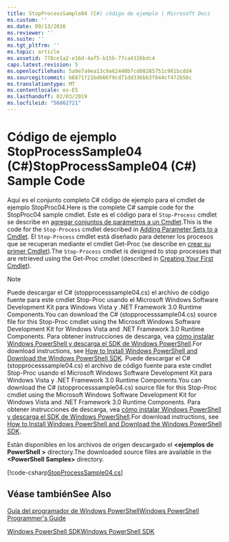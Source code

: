 ```yaml
---
title: StopProcessSample04 (C#) código de ejemplo | Microsoft Docs
ms.custom: ''
ms.date: 09/13/2016
ms.reviewer: ''
ms.suite: ''
ms.tgt_pltfrm: ''
ms.topic: article
ms.assetid: 778ce1a2-e16d-4af5-b15b-77ca4326bdc4
caps.latest.revision: 5
ms.openlocfilehash: 5a9e7a9ea13c9a62440b7cd80285751c901bcdd4
ms.sourcegitcommit: b6871f21bd666f9cd71dd336bb3f844cf472b56c
ms.translationtype: MT
ms.contentlocale: es-ES
ms.lasthandoff: 02/03/2019
ms.locfileid: "56862721"
---
```

# <a name="stopprocesssample04-c-sample-code"></a><span data-ttu-id="deffd-102">Código de ejemplo StopProcessSample04 (C#)</span><span class="sxs-lookup"><span data-stu-id="deffd-102">StopProcessSample04 (C#) Sample Code</span></span>

<span data-ttu-id="deffd-103">Aquí es el conjunto completo C# código de ejemplo para el cmdlet de ejemplo StopProc04.</span><span class="sxs-lookup"><span data-stu-id="deffd-103">Here is the complete C# sample code for the StopProc04 sample cmdlet.</span></span> <span data-ttu-id="deffd-104">Este es el código para el `Stop-Process` cmdlet se describe en [agregar conjuntos de parámetros a un Cmdlet](../cmdlet/adding-parameter-sets-to-a-cmdlet.md).</span><span class="sxs-lookup"><span data-stu-id="deffd-104">This is the code for the `Stop-Process` cmdlet described in [Adding Parameter Sets to a Cmdlet](../cmdlet/adding-parameter-sets-to-a-cmdlet.md).</span></span> <span data-ttu-id="deffd-105">El `Stop-Process` cmdlet está diseñado para detener los procesos que se recuperan mediante el cmdlet Get-Proc (se describe en [crear su primer Cmdlet](../cmdlet/creating-a-cmdlet-without-parameters.md)).</span><span class="sxs-lookup"><span data-stu-id="deffd-105">The `Stop-Process` cmdlet is designed to stop processes that are retrieved using the Get-Proc cmdlet (described in [Creating Your First Cmdlet](../cmdlet/creating-a-cmdlet-without-parameters.md)).</span></span>

> [!NOTE]
> <span data-ttu-id="deffd-106">Puede descargar el C# (stopprocesssample04.cs) el archivo de código fuente para este cmdlet Stop-Proc usando el Microsoft Windows Software Development Kit para Windows Vista y .NET Framework 3.0 Runtime Components.</span><span class="sxs-lookup"><span data-stu-id="deffd-106">You can download the C# (stopprocesssample04.cs) source file for this Stop-Proc cmdlet using the Microsoft Windows Software Development Kit for Windows Vista and .NET Framework 3.0 Runtime Components.</span></span> <span data-ttu-id="deffd-107">Para obtener instrucciones de descarga, vea [cómo instalar Windows PowerShell y descarga el SDK de Windows PowerShell](/powershell/developer/installing-the-windows-powershell-sdk).</span><span class="sxs-lookup"><span data-stu-id="deffd-107">For download instructions, see [How to Install Windows PowerShell and Download the Windows PowerShell SDK](/powershell/developer/installing-the-windows-powershell-sdk).</span></span>
> <span data-ttu-id="deffd-108">Puede descargar el C# (stopprocesssample04.cs) el archivo de código fuente para este cmdlet Stop-Proc usando el Microsoft Windows Software Development Kit para Windows Vista y .NET Framework 3.0 Runtime Components.</span><span class="sxs-lookup"><span data-stu-id="deffd-108">You can download the C# (stopprocesssample04.cs) source file for this Stop-Proc cmdlet using the Microsoft Windows Software Development Kit for Windows Vista and .NET Framework 3.0 Runtime Components.</span></span> <span data-ttu-id="deffd-109">Para obtener instrucciones de descarga, vea [cómo instalar Windows PowerShell y descarga el SDK de Windows PowerShell](/powershell/developer/installing-the-windows-powershell-sdk).</span><span class="sxs-lookup"><span data-stu-id="deffd-109">For download instructions, see [How to Install Windows PowerShell and Download the Windows PowerShell SDK](/powershell/developer/installing-the-windows-powershell-sdk).</span></span>
>
> <span data-ttu-id="deffd-110">Están disponibles en los archivos de origen descargado el  **\<ejemplos de PowerShell >** directory.</span><span class="sxs-lookup"><span data-stu-id="deffd-110">The downloaded source files are available in the **\<PowerShell Samples>** directory.</span></span>

[!code-csharp[StopProcessSample04.cs](../../powershell-sdk-samples/SDK-2.0/csharp/StopProcessSample04/StopProcessSample04.cs#L11-L435 "StopProcessSample04.cs")]

## <a name="see-also"></a><span data-ttu-id="deffd-111">Véase también</span><span class="sxs-lookup"><span data-stu-id="deffd-111">See Also</span></span>

[<span data-ttu-id="deffd-112">Guía del programador de Windows PowerShell</span><span class="sxs-lookup"><span data-stu-id="deffd-112">Windows PowerShell Programmer's Guide</span></span>](./windows-powershell-programmer-s-guide.md)

[<span data-ttu-id="deffd-113">Windows PowerShell SDK</span><span class="sxs-lookup"><span data-stu-id="deffd-113">Windows PowerShell SDK</span></span>](../windows-powershell-reference.md)